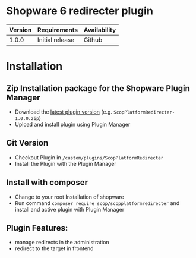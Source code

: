 # Shopware 6 redirecter plugin

| Version 	| Requirements               	                                                             | Availability   |
|---------	|------------------------------------------------------------------------------------------- |----------------|
| 1.0.0     | Initial release                                                                          | Github         |



# Installation

## Zip Installation package for the Shopware Plugin Manager

* Download the [latest plugin version](https://github.com/scope01-GmbH/ScopPlatformRedirecter/releases/latest/) (e.g. `ScopPlatformRedirecter-1.0.0.zip`)
* Upload and install plugin using Plugin Manager

## Git Version
* Checkout Plugin in `/custom/plugins/ScopPlatformRedirecter`
* Install the Plugin with the Plugin Manager

## Install with composer
* Change to your root Installation of shopware
* Run command `composer require scop/scopplatformredirecter` and install and active plugin with Plugin Manager

## Plugin Features:
* manage redirects in the administration
* redirect to the target in frontend
